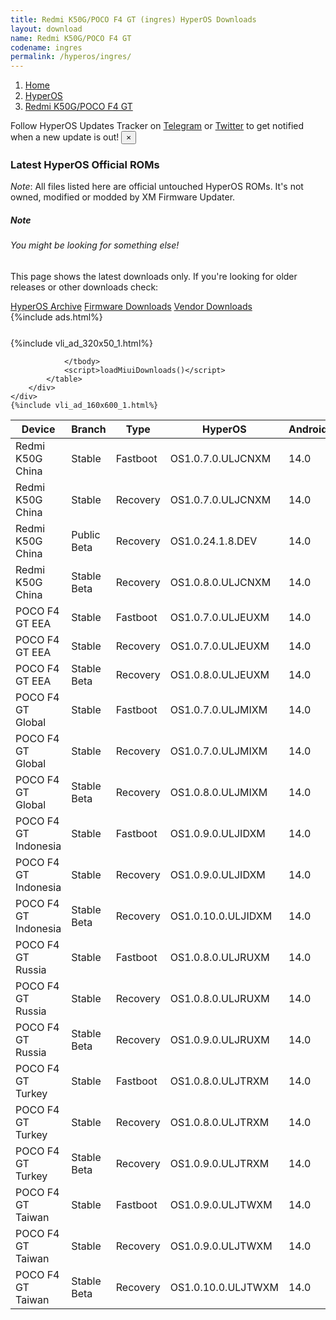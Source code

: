 ```yaml
---
title: Redmi K50G/POCO F4 GT (ingres) HyperOS Downloads
layout: download
name: Redmi K50G/POCO F4 GT
codename: ingres
permalink: /hyperos/ingres/
---
```

<nav aria-label="breadcrumb">
    <ol class="breadcrumb">
        <li class="breadcrumb-item"><a href="/">Home</a></li>
        <li class="breadcrumb-item"><a href="/hyperos/">HyperOS</a></li>
        <li class="breadcrumb-item active" aria-current="page"><a href="/hyperos/ingres/">Redmi K50G/POCO F4 GT</a></li>
    </ol>
</nav>
<div class="alert alert-primary alert-dismissible fade show" role="alert">
    Follow HyperOS Updates Tracker on <a href="https://t.me/MIUIUpdatesTracker" class="alert-link">Telegram</a>
     or <a href="https://twitter.com/MiFwUpdater" class="alert-link">Twitter</a> to get notified when a new update is out!
    <button type="button" class="close" data-dismiss="alert" aria-label="Close">
        <span aria-hidden="true">&times;</span>
    </button>
</div>

### Latest HyperOS Official ROMs
*Note*: All files listed here are official untouched HyperOS ROMs. It's not owned, modified or modded by XM Firmware Updater.
<div class="card">
  <div class="card-body">
    <h5 class="card-title">Note</h5>
    <h6 class="card-subtitle mb-2 text-muted">You might be looking for something else!</h6>
    <p class="card-text">This page shows the latest downloads only.
     If you're looking for older releases or other downloads check:</p>
    <a href="/archive/hyperos/ingres/" class="card-link">HyperOS Archive</a>
    <a href="/firmware/ingres/" class="card-link">Firmware Downloads</a>
    <a href="/vendor/ingres/" class="card-link">Vendor Downloads</a>
  </div>
</div>
{%include ads.html%}
<div class="row justify-content-center">
    <div class="col-10">
        <div class="table-responsive-md" style="margin-top: 25px;">
            {%include vli_ad_320x50_1.html%}
            <table id="miui" class="display dt-responsive nowrap compact table table-striped table-hover table-sm">
                <thead class="thead-dark">
                    <tr>
                        <th data-ref="device">Device</th>
                        <th data-ref="branch">Branch</th>
                        <th data-ref="type">Type</th>
                        <th data-ref="miui">HyperOS</th>
                        <th data-ref="android">Android</th>
                        <th data-ref="size">Size</th>
                        <th data-ref="size">Date</th>
                        <th data-ref="link">Link</th>
                    </tr>
                </thead>
                <tbody>
                <tr><td>Redmi K50G China</td><td>Stable</td><td>Fastboot</td><td>OS1.0.7.0.ULJCNXM</td><td>14.0</td><td>6.9 GB</td><td>2024-10-25</td><td><a href="/hyperos/ingres/stable/OS1.0.7.0.ULJCNXM/">Download</a></td></tr>
<tr><td>Redmi K50G China</td><td>Stable</td><td>Recovery</td><td>OS1.0.7.0.ULJCNXM</td><td>14.0</td><td>5.8 GB</td><td>2024-11-04</td><td><a href="/hyperos/ingres/stable/OS1.0.7.0.ULJCNXM/">Download</a></td></tr>
<tr><td>Redmi K50G China</td><td>Public Beta</td><td>Recovery</td><td>OS1.0.24.1.8.DEV</td><td>14.0</td><td>5.8 GB</td><td>2024-01-12</td><td><a href="/hyperos/ingres/public beta/OS1.0.24.1.8.DEV/">Download</a></td></tr>
<tr><td>Redmi K50G China</td><td>Stable Beta</td><td>Recovery</td><td>OS1.0.8.0.ULJCNXM</td><td>14.0</td><td>5.8 GB</td><td>2024-12-05</td><td><a href="/hyperos/ingres/stable beta/OS1.0.8.0.ULJCNXM/">Download</a></td></tr>
<tr><td>POCO F4 GT EEA</td><td>Stable</td><td>Fastboot</td><td>OS1.0.7.0.ULJEUXM</td><td>14.0</td><td>6.2 GB</td><td>2024-10-25</td><td><a href="/hyperos/ingres/stable/OS1.0.7.0.ULJEUXM/">Download</a></td></tr>
<tr><td>POCO F4 GT EEA</td><td>Stable</td><td>Recovery</td><td>OS1.0.7.0.ULJEUXM</td><td>14.0</td><td>5.0 GB</td><td>2024-11-04</td><td><a href="/hyperos/ingres/stable/OS1.0.7.0.ULJEUXM/">Download</a></td></tr>
<tr><td>POCO F4 GT EEA</td><td>Stable Beta</td><td>Recovery</td><td>OS1.0.8.0.ULJEUXM</td><td>14.0</td><td>5.0 GB</td><td>2024-12-05</td><td><a href="/hyperos/ingres/stable beta/OS1.0.8.0.ULJEUXM/">Download</a></td></tr>
<tr><td>POCO F4 GT Global</td><td>Stable</td><td>Fastboot</td><td>OS1.0.7.0.ULJMIXM</td><td>14.0</td><td>6.6 GB</td><td>2024-10-21</td><td><a href="/hyperos/ingres/stable/OS1.0.7.0.ULJMIXM/">Download</a></td></tr>
<tr><td>POCO F4 GT Global</td><td>Stable</td><td>Recovery</td><td>OS1.0.7.0.ULJMIXM</td><td>14.0</td><td>5.2 GB</td><td>2024-11-04</td><td><a href="/hyperos/ingres/stable/OS1.0.7.0.ULJMIXM/">Download</a></td></tr>
<tr><td>POCO F4 GT Global</td><td>Stable Beta</td><td>Recovery</td><td>OS1.0.8.0.ULJMIXM</td><td>14.0</td><td>5.2 GB</td><td>2024-12-05</td><td><a href="/hyperos/ingres/stable beta/OS1.0.8.0.ULJMIXM/">Download</a></td></tr>
<tr><td>POCO F4 GT Indonesia</td><td>Stable</td><td>Fastboot</td><td>OS1.0.9.0.ULJIDXM</td><td>14.0</td><td>6.4 GB</td><td>2024-10-26</td><td><a href="/hyperos/ingres/stable/OS1.0.9.0.ULJIDXM/">Download</a></td></tr>
<tr><td>POCO F4 GT Indonesia</td><td>Stable</td><td>Recovery</td><td>OS1.0.9.0.ULJIDXM</td><td>14.0</td><td>5.0 GB</td><td>2024-11-04</td><td><a href="/hyperos/ingres/stable/OS1.0.9.0.ULJIDXM/">Download</a></td></tr>
<tr><td>POCO F4 GT Indonesia</td><td>Stable Beta</td><td>Recovery</td><td>OS1.0.10.0.ULJIDXM</td><td>14.0</td><td>5.0 GB</td><td>2024-12-05</td><td><a href="/hyperos/ingres/stable beta/OS1.0.10.0.ULJIDXM/">Download</a></td></tr>
<tr><td>POCO F4 GT Russia</td><td>Stable</td><td>Fastboot</td><td>OS1.0.8.0.ULJRUXM</td><td>14.0</td><td>6.3 GB</td><td>2024-10-26</td><td><a href="/hyperos/ingres/stable/OS1.0.8.0.ULJRUXM/">Download</a></td></tr>
<tr><td>POCO F4 GT Russia</td><td>Stable</td><td>Recovery</td><td>OS1.0.8.0.ULJRUXM</td><td>14.0</td><td>5.0 GB</td><td>2024-11-04</td><td><a href="/hyperos/ingres/stable/OS1.0.8.0.ULJRUXM/">Download</a></td></tr>
<tr><td>POCO F4 GT Russia</td><td>Stable Beta</td><td>Recovery</td><td>OS1.0.9.0.ULJRUXM</td><td>14.0</td><td>5.0 GB</td><td>2024-12-09</td><td><a href="/hyperos/ingres/stable beta/OS1.0.9.0.ULJRUXM/">Download</a></td></tr>
<tr><td>POCO F4 GT Turkey</td><td>Stable</td><td>Fastboot</td><td>OS1.0.8.0.ULJTRXM</td><td>14.0</td><td>6.1 GB</td><td>2024-10-26</td><td><a href="/hyperos/ingres/stable/OS1.0.8.0.ULJTRXM/">Download</a></td></tr>
<tr><td>POCO F4 GT Turkey</td><td>Stable</td><td>Recovery</td><td>OS1.0.8.0.ULJTRXM</td><td>14.0</td><td>5.0 GB</td><td>2024-11-04</td><td><a href="/hyperos/ingres/stable/OS1.0.8.0.ULJTRXM/">Download</a></td></tr>
<tr><td>POCO F4 GT Turkey</td><td>Stable Beta</td><td>Recovery</td><td>OS1.0.9.0.ULJTRXM</td><td>14.0</td><td>5.0 GB</td><td>2024-12-09</td><td><a href="/hyperos/ingres/stable beta/OS1.0.9.0.ULJTRXM/">Download</a></td></tr>
<tr><td>POCO F4 GT Taiwan</td><td>Stable</td><td>Fastboot</td><td>OS1.0.9.0.ULJTWXM</td><td>14.0</td><td>5.8 GB</td><td>2024-10-26</td><td><a href="/hyperos/ingres/stable/OS1.0.9.0.ULJTWXM/">Download</a></td></tr>
<tr><td>POCO F4 GT Taiwan</td><td>Stable</td><td>Recovery</td><td>OS1.0.9.0.ULJTWXM</td><td>14.0</td><td>4.9 GB</td><td>2024-11-04</td><td><a href="/hyperos/ingres/stable/OS1.0.9.0.ULJTWXM/">Download</a></td></tr>
<tr><td>POCO F4 GT Taiwan</td><td>Stable Beta</td><td>Recovery</td><td>OS1.0.10.0.ULJTWXM</td><td>14.0</td><td>4.9 GB</td><td>2024-12-09</td><td><a href="/hyperos/ingres/stable beta/OS1.0.10.0.ULJTWXM/">Download</a></td></tr>

                </tbody>
                <script>loadMiuiDownloads()</script>
            </table>
        </div>
    </div>
    {%include vli_ad_160x600_1.html%}
</div>
